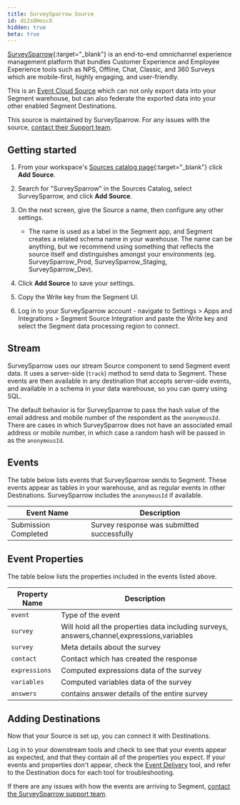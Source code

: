 ```yaml
---
title: SurveySparrow Source
id: di2sOHoscX
hidden: true
beta: true
---
```

[SurveySparrow](https://surveysparrow.com/?utm_source=segmentio&utm_medium=docs&utm_campaign=partners){:target="_blank"} is an end-to-end omnichannel experience management platform that bundles Customer Experience and Employee Experience tools such as NPS, Offline, Chat, Classic, and 360 Surveys which are mobile-first, highly engaging, and user-friendly. 

This is an [Event Cloud Source](/docs/sources/#event-cloud-sources) which can not only export data into your Segment warehouse, but can also federate the exported data into your other enabled Segment Destinations.

This source is maintained by SurveySparrow. For any issues with the source, [contact their Support team](mailto:support@surveysparrow.com).

## Getting started

1. From your workspace's [Sources catalog page](https://app.segment.com/goto-my-workspace/sources/catalog){:target="_blank"} click **Add Source**.
2. Search for "SurveySparrow" in the Sources Catalog, select SurveySparrow, and click **Add Source**.
3. On the next screen, give the Source a name, then configure any other settings.

   - The name is used as a label in the Segment app, and Segment creates a related schema name in your warehouse. The name can be anything, but we recommend using something that reflects the source itself and distinguishes amongst your environments (eg. SurveySparrow_Prod, SurveySparrow_Staging, SurveySparrow_Dev).

4. Click **Add Source** to save your settings.
5. Copy the Write key from the Segment UI.
6. Log in to your SurveySparrow account - navigate to Settings > Apps and Integrations > Segment Source Integration and paste the Write key and select the Segment data processing region to connect.

## Stream

SurveySparrow uses our stream Source component to send Segment event data. It uses a server-side (`track`) method to send data to Segment. These events are then available in any destination that accepts server-side events, and available in a schema in your data warehouse, so you can query using SQL.

The default behavior is for SurveySparrow to pass the hash value of the email address and mobile number of the respondent as the `anonymousId`. There are cases in which SurveySparrow does not have an associated email address or mobile number, in which case a random hash will be passed in as the `anonymousId`.

## Events

The table below lists events that SurveySparrow sends to Segment. These events appear as tables in your warehouse, and as regular events in other Destinations. SurveySparrow includes the `anonymousId` if available.

| Event Name         | Description                           |
| ------------------ | ------------------------------------- |
| Submission Completed  | Survey response was submitted successfully         |

## Event Properties

The table below lists the properties included in the events listed above.

| Property Name   | Description               |
| --------------- | ------------------------- |
| `event`         | Type of the event          |
| `survey`        | Will hold all the properties data  including surveys, answers,channel,expressions,variables        |
| `survey`        | Meta details about the survey          |
| `contact`       | Contact which has created the response         |
| `expressions`   | Computed expressions data of the survey         |
| `variables`     | Computed variables data of the survey         |
| `answers`       | contains answer details of the entire survey         |

## Adding Destinations

Now that your Source is set up, you can connect it with Destinations.

Log in to your downstream tools and check to see that your events appear as expected, and that they contain all of the properties you expect. If your events and properties don't appear, check the [Event Delivery](/docs/connections/event-delivery/) tool, and refer to the Destination docs for each tool for troubleshooting.

If there are any issues with how the events are arriving to Segment, [contact the SurveySparrow support team](mailto:support@surveysparrow.com).